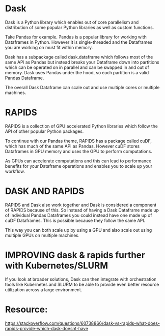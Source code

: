 # Dask
Dask is a Python library which enables out of core parallelism and distribution of some popular Python libraries as well as custom functions.

Take Pandas for example. Pandas is a popular library for working with Dataframes in Python. However it is single-threaded and the Dataframes you are working on must fit within memory.

Dask has a subpackage called dask.dataframe which follows most of the same API as Pandas but instead breaks your Dataframe down into partitions which can be operated on in parallel and can be swapped in and out of memory. Dask uses Pandas under the hood, so each partition is a valid Pandas Dataframe.

The overall Dask Dataframe can scale out and use multiple cores or multiple machines.

# RAPIDS
RAPIDS is a collection of GPU accelerated Python libraries which follow the API of other popular Python packages.

To continue with our Pandas theme, RAPIDS has a package called cuDF, which has much of the same API as Pandas. However cuDF stores Dataframes in GPU memory and uses the GPU to perform computations.

As GPUs can accelerate computations and this can lead to performance benefits for your Dataframe operations and enables you to scale up your workflow.

# DASK AND RAPIDS
RAPIDS and Dask also work together and Dask is considered a component of RAPIDS because of this. So instead of having a Dask Dataframe made up of individual Pandas Dataframes you could instead have one made up of cuDF Dataframes. This is possible because they follow the same API.

This way you can both scale up by using a GPU and also scale out using multiple GPUs on multiple machines.

# IMPROVING dask & rapids further with Kubernetes/SLURM
If you look at broader solutions, Dask can then integrate with orchestration tools like Kubernetes and SLURM to be able to provide even better resource utilization across a large environment.


# Resource:
https://stackoverflow.com/questions/60738866/dask-vs-rapids-what-does-rapids-provide-which-dask-doesnt-have
